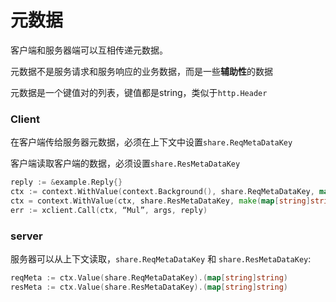 # 元数据

客户端和服务器端可以互相传递元数据。

元数据不是服务请求和服务响应的业务数据，而是一些**辅助性**的数据

元数据是一个键值对的列表，键值都是string，类似于`http.Header`

### Client

在客户端传给服务器元数据，必须在上下文中设置`share.ReqMetaDataKey`

客户端读取客户端的数据，必须设置`share.ResMetaDataKey`

```go
reply := &example.Reply{}
ctx := context.WithValue(context.Background(), share.ReqMetaDataKey, map[string]string{“aaa”: “from client”})
ctx = context.WithValue(ctx, share.ResMetaDataKey, make(map[string]string))
err := xclient.Call(ctx, “Mul”, args, reply)


```

### server

服务器可以从上下文读取，`share.ReqMetaDataKey` 和 `share.ResMetaDataKey`:

```go
reqMeta := ctx.Value(share.ReqMetaDataKey).(map[string]string)
resMeta := ctx.Value(share.ResMetaDataKey).(map[string]string)
```

